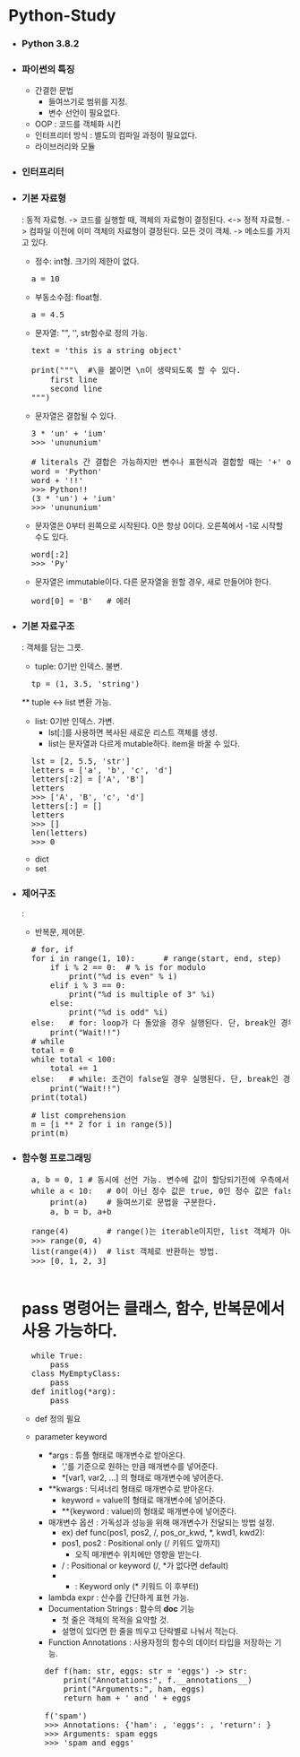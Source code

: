 # Python-Study

* ### Python 3.8.2
* ### 파이썬의 특징
	+ 간결한 문법
		- 들여쓰기로 범위를 지정.
		- 변수 선언이 필요없다.
	+ OOP : 코드를 객체화 시킨
	+ 인터프리터 방식 : 별도의 컴파일 과정이 필요없다.	
	+ 라이브러리와 모듈

* ### 인터프리터


* ### 기본 자료형
	: 동적 자료형. -> 코드를 실행할 때, 객체의 자료형이 결정된다.
	<-> 정적 자료형. -> 컴파일 이전에 이미 객체의 자료형이 결정된다.
	모든 것이 객체. -> 메소드를 가지고 있다.
	+ 정수: int형. 크기의 제한이 없다.
	<pre>
	a = 10</pre>
	+ 부동소수점: float형.
	<pre>
	a = 4.5</pre>
	+ 문자열: "", '', str함수로 정의 가능.
	<pre>
	text = 'this is a string object'
	
	print("""\	#\을 붙이면 \n이 생략되도록 할 수 있다.
		first line
		second line
	""")</pre>

	+ 문자열은 결합될 수 있다.
	<pre>
	3 * 'un' + 'ium'
	>>> 'unununium'

	# literals 간 결합은 가능하지만 변수나 표현식과 결합할 때는 '+' operator를 사용해야한다.
	word = 'Python'
	word + '!!'
	>>> Python!!
	(3 * 'un') + 'ium'
	>>> 'unununium'</pre>

	+ 문자열은 0부터 왼쪽으로 시작된다. 0은 항상 0이다.
	오른쪽에서 -1로 시작할 수도 있다.
	<pre>
	word[:2]
	>>> 'Py'</pre>

	+ 문자열은 immutable이다. 다른 문자열을 원할 경우, 새로 만들어야 한다.
	<pre>
	word[0] = 'B'	# 에러</pre>

* ### 기본 자료구조
	: 객체를 담는 그릇.
	+ tuple: 0기반 인덱스. 불변.
	<pre>
	tp = (1, 3.5, 'string')</pre>   
   
	** tuple <-> list 변환 가능.
	+ list: 0기반 인덱스. 가변.
		- lst[:]를 사용하면 복사된 새로운 리스트 객체를 생성.
		- list는 문자열과 다르게 mutable하다. item을 바꿀 수 있다.
	<pre>
	lst = [2, 5.5, 'str']
	letters = ['a', 'b', 'c', 'd']
	letters[:2] = ['A', 'B']
	letters
	>>> ['A', 'B', 'c', 'd']
	letters[:] = []
	letters 
	>>> []
	len(letters)
	>>> 0</pre>   
	+ dict
	+ set

* ### 제어구조
	: 
	+ 반복문, 제어문.
	<pre>
	# for, if
	for i in range(1, 10):		# range(start, end, step)
		if i % 2 == 0:	# % is for modulo
			print("%d is even" % i)
		elif i % 3 == 0:
			print("%d is multiple of 3" %i)
		else:
			print("%d is odd" %i)
	else:	# for: loop가 다 돌았을 경우 실행된다. 단, break인 경우에는 실행되지 않는다.
		print("Wait!!")
	# while
	total = 0
	while total < 100:
		total += 1
	else:	# while: 조건이 false일 경우 실행된다. 단, break인 경우에는 실행되지 않는다.
		print("Wait!!")
	print(total)

	# list comprehension
	m = [i ** 2 for i in range(5)]
	print(m)</pre>

* ### 함수형 프로그래밍
	<pre>
	a, b = 0, 1	# 동시에 선언 가능. 변수에 값이 할당되기전에 우측에서 값이 먼저 정해진다. (우변에서는 좌에서 우로)
	while a < 10:	# 0이 아닌 정수 값은 true, 0인 정수 값은 false 이다. sequence의 길이가 0인 문자열이나 배열도 false 이다.
		print(a)	# 들여쓰기로 문법을 구분한다.
		a, b = b, a+b

	range(4)		# range()는 iterable이지만, list 객체가 아니다.
	>>> range(0, 4)
	list(range(4))	# list 객체로 반환하는 방법.
	>>> [0, 1, 2, 3]
	</pre>
	
	# pass 명령어는 클래스, 함수, 반복문에서 사용 가능하다.
	<pre>
	while True:
		pass
	class MyEmptyClass:
		pass
	def initlog(*arg):
		pass</pre>
	
	* def 정의 필요

	* parameter keyword 
		+ *args : 튜플 형태로 매개변수로 받아온다.
			- ','를 기준으로 원하는 만큼 매개변수를 넣어준다.
			- *[var1, var2, ...] 의 형태로 매개변수에 넣어준다.
		+ **kwargs : 딕셔너리 형태로 매개변수로 받아온다.
			- keyword = value의 형태로 매개변수에 넣어준다.
			- **{keyword : value)의 형태로 매개변수에 넣어준다.
		+ 매개변수 옵션 : 가독성과 성능을 위해 매개변수가 전달되는 방법 설정.
			- ex) def func(pos1, pos2, /, pos_or_kwd, *, kwd1, kwd2):
			- pos1, pos2 : Positional only (/ 키워드 앞까지)
				- 오직 매개변수 위치에만 영향을 받는다.
			- / : Positional or keyword	(/, *가 없다면 default)
			- * : Keyword only (* 키워드 이 후부터)
		+ lambda expr : 산수를 간단하게 표현 가능.
		+ Documentation Strings : 함수의 __doc__ 기능
			- 첫 줄은 객체의 목적을 요약할 것.
			- 설명이 있다면 한 줄을 띄우고 단락별로 나눠서 적는다.
		+ Function Annotations : 사용자정의 함수의 데이터 타입을 저장하는 기능.
		<pre>
		def f(ham: str, eggs: str = 'eggs') -> str:
			print("Annotations:", f.__annotations__)
			print("Arguments:", ham, eggs)
			return ham + ' and ' + eggs

		f('spam')
		>>> Annotations: {'ham': <class 'str'>, 'eggs': <class 'str'>, 'return': <class 'str'>}
		>>> Arguments: spam eggs
		>>> 'spam and eggs'</pre>
		
		